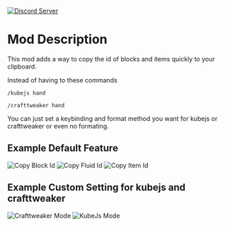 [![Discord Server](https://dcbadge.vercel.app/api/server/AjE6VMmRJ4)](https://discord.gg/AjE6VMmRJ4)

# Mod Description

This mod adds a way to copy the id of blocks and items quickly to your clipboard.

Instead of having to these commands

```/kubejs hand```

```/crafttweaker hand```

You can just set a keybinding and format method you want for kubejs or crafttweaker or even no formating.

## Example Default Feature
![Copy Block Id](https://raw.githubusercontent.com/GamerVerse722/ModpackHelper/main/raw/example/default_block.png)
![Copy Fluid Id](https://raw.githubusercontent.com/GamerVerse722/ModpackHelper/main/raw/example/default_fluid.png)
![Copy Item Id](https://raw.githubusercontent.com/GamerVerse722/ModpackHelper/main/raw/example/default_item.png)

## Example Custom Setting for kubejs and crafttweaker
![Crafttweaker Mode](https://raw.githubusercontent.com/GamerVerse722/ModpackHelper/main/raw/example/crafttweaker.png)
![KubeJs Mode](https://raw.githubusercontent.com/GamerVerse722/ModpackHelper/main/raw/example/kubejs.png)